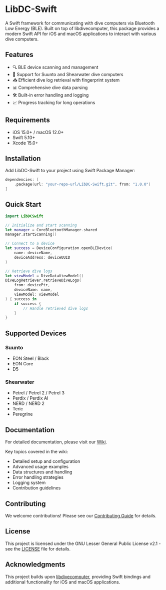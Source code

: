 # LibDC-Swift

A Swift framework for communicating with dive computers via Bluetooth Low Energy (BLE). Built on top of libdivecomputer, this package provides a modern Swift API for iOS and macOS applications to interact with various dive computers.

## Features

- 🔍 BLE device scanning and management
- 📱 Support for Suunto and Shearwater dive computers
- 📥 Efficient dive log retrieval with fingerprint system
- 📊 Comprehensive dive data parsing
- 🛠 Built-in error handling and logging
- 📈 Progress tracking for long operations

## Requirements

- iOS 15.0+ / macOS 12.0+
- Swift 5.10+
- Xcode 15.0+

## Installation

Add LibDC-Swift to your project using Swift Package Manager:

```swift
dependencies: [
    .package(url: "your-repo-url/LibDC-Swift.git", from: "1.0.0")
]
```

## Quick Start

```swift
import LibDCSwift

// Initialize and start scanning
let manager = CoreBluetoothManager.shared
manager.startScanning()

// Connect to a device
let success = DeviceConfiguration.openBLEDevice(
    name: deviceName,
    deviceAddress: deviceUUID
)

// Retrieve dive logs
let viewModel = DiveDataViewModel()
DiveLogRetriever.retrieveDiveLogs(
    from: devicePtr,
    deviceName: name,
    viewModel: viewModel
) { success in
    if success {
        // Handle retrieved dive logs
    }
}
```

## Supported Devices

### Suunto
- EON Steel / Black
- EON Core
- D5

### Shearwater
- Petrel / Petrel 2 / Petrel 3
- Perdix / Perdix AI
- NERD / NERD 2
- Teric
- Peregrine

## Documentation

For detailed documentation, please visit our [Wiki](wiki-link).

Key topics covered in the wiki:
- Detailed setup and configuration
- Advanced usage examples
- Data structures and handling
- Error handling strategies
- Logging system
- Contribution guidelines

## Contributing

We welcome contributions! Please see our [Contributing Guide](CONTRIBUTING.md) for details.

## License

This project is licensed under the GNU Lesser General Public License v2.1 - see the [LICENSE](LICENSE) file for details.

## Acknowledgments

This project builds upon [libdivecomputer](https://libdivecomputer.org/), providing Swift bindings and additional functionality for iOS and macOS applications.
